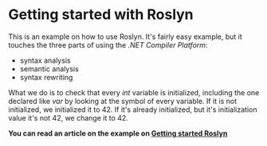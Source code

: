 # Getting started with Roslyn

This is an example on how to use Roslyn. It's fairly easy example, but it touches the three parts of using the *.NET Compiler Platform*: 
- syntax analysis
- semantic analysis
- syntax rewriting

What we do is to check that every *int* variable is initialized, including the one declared like *var* by looking at the symbol of every variable. If it is not initialized, we initialized it to 42. If it's already initialized, but it's initialization value it's not 42, we change it to 42.

**You can read an article on the example on [Getting started Roslyn](http://tomassetti.me/getting-started-roslyn/)**
